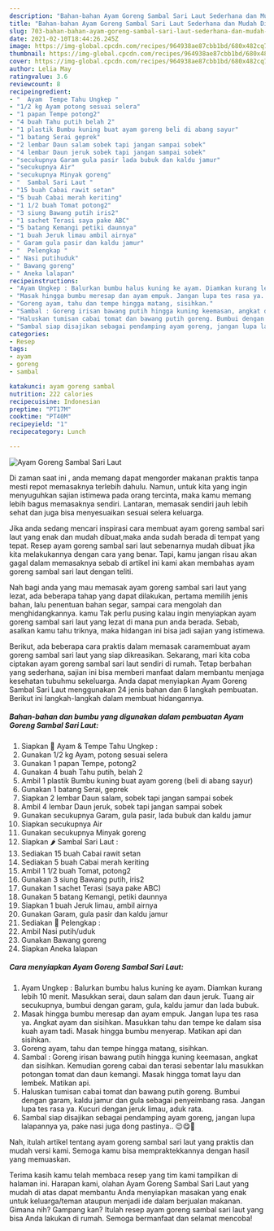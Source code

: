 ```yaml
---
description: "Bahan-bahan Ayam Goreng Sambal Sari Laut Sederhana dan Mudah Dibuat"
title: "Bahan-bahan Ayam Goreng Sambal Sari Laut Sederhana dan Mudah Dibuat"
slug: 703-bahan-bahan-ayam-goreng-sambal-sari-laut-sederhana-dan-mudah-dibuat
date: 2021-02-10T18:44:26.245Z
image: https://img-global.cpcdn.com/recipes/964938ae87cbb1bd/680x482cq70/ayam-goreng-sambal-sari-laut-foto-resep-utama.jpg
thumbnail: https://img-global.cpcdn.com/recipes/964938ae87cbb1bd/680x482cq70/ayam-goreng-sambal-sari-laut-foto-resep-utama.jpg
cover: https://img-global.cpcdn.com/recipes/964938ae87cbb1bd/680x482cq70/ayam-goreng-sambal-sari-laut-foto-resep-utama.jpg
author: Lelia May
ratingvalue: 3.6
reviewcount: 8
recipeingredient:
- "  Ayam  Tempe Tahu Ungkep "
- "1/2 kg Ayam potong sesuai selera"
- "1 papan Tempe potong2"
- "4 buah Tahu putih belah 2"
- "1 plastik Bumbu kuning buat ayam goreng beli di abang sayur"
- "1 batang Serai geprek"
- "2 lembar Daun salam sobek tapi jangan sampai sobek"
- "4 lembar Daun jeruk sobek tapi jangan sampai sobek"
- "secukupnya Garam gula pasir lada bubuk dan kaldu jamur"
- "secukupnya Air"
- "secukupnya Minyak goreng"
- "  Sambal Sari Laut "
- "15 buah Cabai rawit setan"
- "5 buah Cabai merah keriting"
- "1 1/2 buah Tomat potong2"
- "3 siung Bawang putih iris2"
- "1 sachet Terasi saya pake ABC"
- "5 batang Kemangi petiki daunnya"
- "1 buah Jeruk limau ambil airnya"
- " Garam gula pasir dan kaldu jamur"
- "  Pelengkap "
- " Nasi putihuduk"
- " Bawang goreng"
- " Aneka lalapan"
recipeinstructions:
- "Ayam Ungkep : Balurkan bumbu halus kuning ke ayam. Diamkan kurang lebih 10 menit. Masukkan serai, daun salam dan daun jeruk. Tuang air secukupnya, bumbui dengan garam, gula, kaldu jamur dan lada bubuk."
- "Masak hingga bumbu meresap dan ayam empuk. Jangan lupa tes rasa ya. Angkat ayam dan sisihkan. Masukkan tahu dan tempe ke dalam sisa kuah ayam tadi. Masak hingga bumbu menyerap. Matikan api dan sisihkan."
- "Goreng ayam, tahu dan tempe hingga matang, sisihkan."
- "Sambal : Goreng irisan bawang putih hingga kuning keemasan, angkat dan sisihkan. Kemudian goreng cabai dan terasi sebentar lalu masukkan potongan tomat dan daun kemangi. Masak hingga tomat layu dan lembek. Matikan api."
- "Haluskan tumisan cabai tomat dan bawang putih goreng. Bumbui dengan garam, kaldu jamur dan gula sebagai penyeimbang rasa. Jangan lupa tes rasa ya. Kucuri dengan jeruk limau, aduk rata."
- "Sambal siap disajikan sebagai pendamping ayam goreng, jangan lupa lalapannya ya, pake nasi juga dong pastinya.. 😉😋🤭"
categories:
- Resep
tags:
- ayam
- goreng
- sambal

katakunci: ayam goreng sambal 
nutrition: 222 calories
recipecuisine: Indonesian
preptime: "PT17M"
cooktime: "PT40M"
recipeyield: "1"
recipecategory: Lunch

---
```



![Ayam Goreng Sambal Sari Laut](https://img-global.cpcdn.com/recipes/964938ae87cbb1bd/680x482cq70/ayam-goreng-sambal-sari-laut-foto-resep-utama.jpg)

Di zaman  saat ini , anda memang dapat mengorder makanan praktis tanpa mesti repot memasaknya terlebih dahulu. Namun, untuk kita yang ingin menyuguhkan sajian istimewa pada orang tercinta, maka kamu memang lebih bagus memasaknya sendiri. Lantaran, memasak sendiri jauh lebih sehat dan juga bisa menyesuaikan sesuai selera keluarga.

Jika anda sedang mencari inspirasi cara membuat ayam goreng sambal sari laut yang enak dan mudah dibuat,maka anda sudah berada di tempat yang tepat. Resep ayam goreng sambal sari laut  sebenarnya mudah dibuat jika kita melakukannya dengan cara yang benar. Tapi, kamu jangan risau akan gagal dalam memasaknya 
sebab di artikel ini kami akan membahas ayam goreng sambal sari laut dengan teliti.  



Nah bagi anda yang mau memasak ayam goreng sambal sari laut yang lezat, ada beberapa tahap yang dapat dilakukan, pertama memilih jenis bahan, lalu penentuan bahan segar, sampai cara mengolah dan menghidangkannya. kamu Tak perlu pusing kalau ingin menyiapkan ayam goreng sambal sari laut yang lezat di mana pun anda berada. Sebab, asalkan kamu  tahu triknya, maka hidangan ini bisa jadi sajian yang istimewa.

Berikut, ada beberapa cara praktis  dalam memasak caramembuat ayam goreng sambal sari laut yang siap dikreasikan. Sekarang, mari kita coba ciptakan ayam goreng sambal sari laut sendiri di rumah. Tetap berbahan yang sederhana, sajian ini bisa memberi manfaat dalam membantu menjaga kesehatan tubuhmu sekeluarga. Anda dapat menyiapkan Ayam Goreng Sambal Sari Laut menggunakan 24 jenis bahan dan 6 langkah pembuatan. Berikut ini langkah-langkah dalam membuat hidangannya.

<!--inarticleads1-->

##### Bahan-bahan dan bumbu yang digunakan dalam pembuatan Ayam Goreng Sambal Sari Laut:

1. Siapkan  🍗 Ayam &amp; Tempe Tahu Ungkep :
1. Gunakan 1/2 kg Ayam, potong sesuai selera
1. Gunakan 1 papan Tempe, potong2
1. Gunakan 4 buah Tahu putih, belah 2
1. Ambil 1 plastik Bumbu kuning buat ayam goreng (beli di abang sayur)
1. Gunakan 1 batang Serai, geprek
1. Siapkan 2 lembar Daun salam, sobek tapi jangan sampai sobek
1. Ambil 4 lembar Daun jeruk, sobek tapi jangan sampai sobek
1. Gunakan secukupnya Garam, gula pasir, lada bubuk dan kaldu jamur
1. Siapkan secukupnya Air
1. Gunakan secukupnya Minyak goreng
1. Siapkan  🌶 Sambal Sari Laut :
1. Sediakan 15 buah Cabai rawit setan
1. Sediakan 5 buah Cabai merah keriting
1. Ambil 1 1/2 buah Tomat, potong2
1. Gunakan 3 siung Bawang putih, iris2
1. Gunakan 1 sachet Terasi (saya pake ABC)
1. Gunakan 5 batang Kemangi, petiki daunnya
1. Siapkan 1 buah Jeruk limau, ambil airnya
1. Gunakan  Garam, gula pasir dan kaldu jamur
1. Sediakan  🥒 Pelengkap :
1. Ambil  Nasi putih/uduk
1. Gunakan  Bawang goreng
1. Siapkan  Aneka lalapan




<!--inarticleads2-->

##### Cara menyiapkan Ayam Goreng Sambal Sari Laut:

1. Ayam Ungkep : Balurkan bumbu halus kuning ke ayam. Diamkan kurang lebih 10 menit. Masukkan serai, daun salam dan daun jeruk. Tuang air secukupnya, bumbui dengan garam, gula, kaldu jamur dan lada bubuk.
1. Masak hingga bumbu meresap dan ayam empuk. Jangan lupa tes rasa ya. Angkat ayam dan sisihkan. Masukkan tahu dan tempe ke dalam sisa kuah ayam tadi. Masak hingga bumbu menyerap. Matikan api dan sisihkan.
1. Goreng ayam, tahu dan tempe hingga matang, sisihkan.
1. Sambal : Goreng irisan bawang putih hingga kuning keemasan, angkat dan sisihkan. Kemudian goreng cabai dan terasi sebentar lalu masukkan potongan tomat dan daun kemangi. Masak hingga tomat layu dan lembek. Matikan api.
1. Haluskan tumisan cabai tomat dan bawang putih goreng. Bumbui dengan garam, kaldu jamur dan gula sebagai penyeimbang rasa. Jangan lupa tes rasa ya. Kucuri dengan jeruk limau, aduk rata.
1. Sambal siap disajikan sebagai pendamping ayam goreng, jangan lupa lalapannya ya, pake nasi juga dong pastinya.. 😉😋🤭




Nah, itulah artikel tentang  ayam goreng sambal sari laut  yang praktis dan mudah versi kami. Semoga kamu bisa mempraktekkannya dengan hasil yang memuaskan. 

Terima kasih kamu telah membaca resep yang tim kami tampilkan di halaman ini. Harapan kami, olahan  Ayam Goreng Sambal Sari Laut yang mudah di atas dapat membantu Anda menyiapkan masakan yang enak untuk keluarga/teman ataupun menjadi ide dalam berjualan makanan. Gimana nih? Gampang kan? Itulah resep ayam goreng sambal sari laut yang bisa Anda lakukan di rumah. Semoga bermanfaat dan selamat mencoba!

